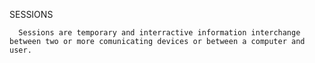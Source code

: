  
SESSIONS
      Sessions are temporary and interractive information interchange between two or more comunicating devices or between a computer and user.















	







	



	

	
	